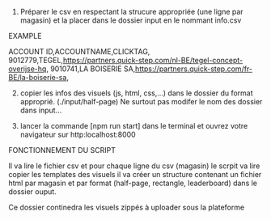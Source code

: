 1. Préparer le csv en respectant la strucure appropriée (une ligne par magasin) et la placer dans le dossier input en le nommant info.csv

EXAMPLE

ACCOUNT ID,ACCOUNTNAME,CLICKTAG,
9012779,TEGEL,https://partners.quick-step.com/nl-BE/tegel-concept-overijse-hq,
9010741,LA BOISERIE SA,https://partners.quick-step.com/fr-BE/la-boiserie-sa,

2. copier les infos des visuels (js, html, css,...) dans le dossier du format approprié. (./input/half-page)
  Ne surtout pas modifer le nom des dossier dans input...

3. lancer la commande [npm run start] dans le terminal et ouvrez votre navigateur sur http:localhost:8000 



FONCTIONNEMENT DU SCRIPT

Il va lire le fichier csv  et pour chaque ligne du csv (magasin) le scrpit va lire copier les templates des visuels il va créer un structure contenant un fichier html par magasin et par format (half-page, rectangle, leaderboard) dans le dossier ouput.

Ce dossier continedra les visuels zippés à uploader sous la plateforme 